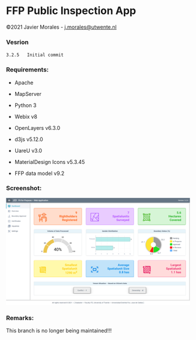# FFP Public Inspection App

©2021 Javier Morales - <a href="mailto:j.morales@utwente.nl">j.morales@utwente.nl</a>


### Vesrion
    3.2.5   Initial commit


### Requirements:

* Apache
* MapServer
* Python 3
* Webix v8
* OpenLayers v6.3.0
* d3js v5.12.0
* UareU v3.0
* MaterialDesign Icons v5.3.45

* FFP data model v9.2


### Screenshot:

![GitHub Logo](/images/ffp-app.png)


### Remarks:

This branch is no longer being maintained!!!
